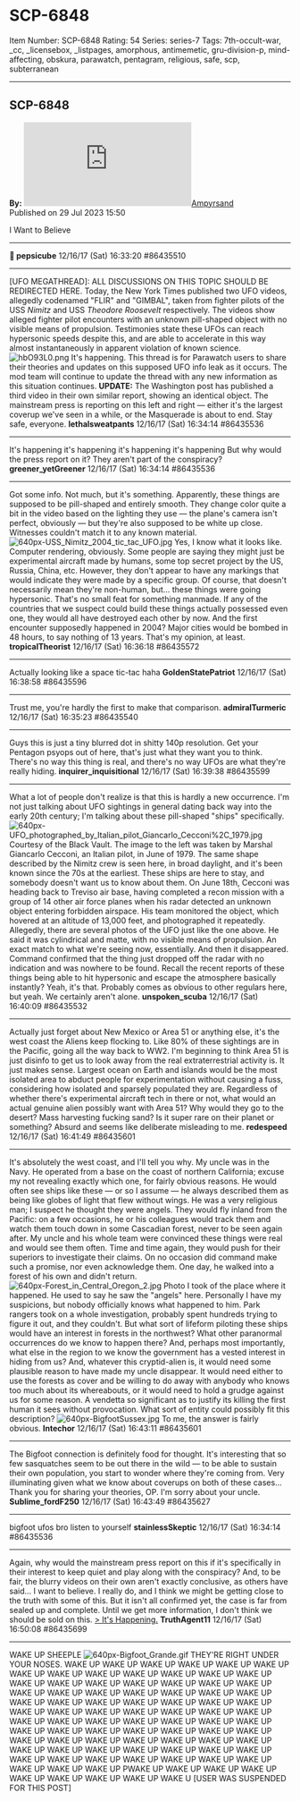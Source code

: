# SCP-6848
Item Number: SCP-6848
Rating: 54
Series: series-7
Tags: 7th-occult-war, _cc, _licensebox, _listpages, amorphous, antimemetic, gru-division-p, mind-affecting, obskura, parawatch, pentagram, religious, safe, scp, subterranean

---

SCP-6848  
---  
**By:** [![Ampyrsand](https://www.wikidot.com/avatar.php?userid=7489489&amp;size=small&amp;timestamp=1751245653)](http://www.wikidot.com/user:info/ampyrsand)[Ampyrsand](http://www.wikidot.com/user:info/ampyrsand)  
Published on 29 Jul 2023 15:50  
  

I Want to Believe
* * *
**🗿 pepsicube** 12/16/17 (Sat) 16:33:20 #86435510
* * *
[UFO MEGATHREAD]: ALL DISCUSSIONS ON THIS TOPIC SHOULD BE REDIRECTED HERE.
Today, the New York Times published two UFO videos, allegedly codenamed "FLIR" and "GIMBAL", taken from fighter pilots of the USS _Nimitz_ and USS _Theodore Roosevelt_ respectively. The videos show alleged fighter pilot encounters with an unknown pill-shaped object with no visible means of propulsion. Testimonies state these UFOs can reach hypersonic speeds despite this, and are able to accelerate in this way almost instantaneously in apparent violation of known science.
![hbO93L0.png](https://i.imgur.com/hbO93L0.png)
It's happening.
This thread is for Parawatch users to share their theories and updates on this supposed UFO info leak as it occurs. The mod team will continue to update the thread with any new information as this situation continues.
**UPDATE:** The Washington post has published a third video in their own similar report, showing an identical object. The mainstream press is reporting on this left and right — either it's the largest coverup we've seen in a while, or the Masquerade is about to end. Stay safe, everyone.
**lethalsweatpants** 12/16/17 (Sat) 16:34:14 #86435536
* * *
It's happening it's happening it's happening it's happening
But why would the press report on it? They aren't part of the conspiracy?
**greener_yetGreener** 12/16/17 (Sat) 16:34:14 #86435536
* * *
Got some info. Not much, but it's something.
Apparently, these things are supposed to be pill-shaped and entirely smooth. They change color quite a bit in the video based on the lighting they use — the plane's camera isn't perfect, obviously — but they're also supposed to be white up close. Witnesses couldn't match it to any known material.
![640px-USS_Nimitz_2004_tic_tac_UFO.jpg](https://upload.wikimedia.org/wikipedia/commons/thumb/3/38/USS_Nimitz_2004_tic_tac_UFO.jpg/640px-USS_Nimitz_2004_tic_tac_UFO.jpg)
Yes, I know what it looks like. Computer rendering, obviously.
Some people are saying they might just be experimental aircraft made by humans, some top secret project by the US, Russia, China, etc. However, they don't appear to have any markings that would indicate they were made by a specific group. Of course, that doesn't necessarily mean they're non-human, but… these things were going hypersonic. That's no small feat for something manmade. If any of the countries that we suspect could build these things actually possessed even one, they would all have destroyed each other by now. And the first encounter supposedly happened in 2004?
Major cities would be bombed in 48 hours, to say nothing of 13 years. That's my opinion, at least.
**tropicalTheorist** 12/16/17 (Sat) 16:36:18 #86435572
* * *
Actually looking like a space tic-tac haha
**GoldenStatePatriot** 12/16/17 (Sat) 16:38:58 #86435596
* * *
Trust me, you're hardly the first to make that comparison.
**admiralTurmeric** 12/16/17 (Sat) 16:35:23 #86435540
* * *
Guys this is just a tiny blurred dot in shitty 140p resolution. Get your Pentagon psyops out of here, that's just what they want you to think. There's no way this thing is real, and there's no way UFOs are what they're really hiding.
**inquirer_inquisitional** 12/16/17 (Sat) 16:39:38 #86435599
* * *
What a lot of people don't realize is that this is hardly a new occurrence. I'm not just talking about UFO sightings in general dating back way into the early 20th century; I'm talking about these pill-shaped "ships" specifically.
![640px-UFO_photographed_by_Italian_pilot_Giancarlo_Cecconi%2C_1979.jpg](https://upload.wikimedia.org/wikipedia/commons/thumb/6/6c/UFO_photographed_by_Italian_pilot_Giancarlo_Cecconi%2C_1979.jpg/640px-UFO_photographed_by_Italian_pilot_Giancarlo_Cecconi%2C_1979.jpg)
Courtesy of the Black Vault.
The image to the left was taken by Marshal Giancarlo Cecconi, an Italian pilot, in June of 1979. The same shape described by the Nimitz crew is seen here, in broad daylight, and it's been known since the 70s at the earliest. These ships are here to stay, and somebody doesn't want us to know about them.
On June 18th, Cecconi was heading back to Treviso air base, having completed a recon mission with a group of 14 other air force planes when his radar detected an unknown object entering forbidden airspace. His team monitored the object, which hovered at an altitude of 13,000 feet, and photographed it repeatedly. Allegedly, there are several photos of the UFO just like the one above. He said it was cylindrical and matte, with no visible means of propulsion. An exact match to what we're seeing now, essentially.
And then it disappeared. Command confirmed that the thing just dropped off the radar with no indication and was nowhere to be found. Recall the recent reports of these things being able to hit hypersonic and escape the atmosphere basically instantly? Yeah, it's that.
Probably comes as obvious to other regulars here, but yeah. We certainly aren't alone.
**unspoken_scuba** 12/16/17 (Sat) 16:40:09 #86435532
* * *
Actually just forget about New Mexico or Area 51 or anything else, it's the west coast the Aliens keep flocking to. Like 80% of these sightings are in the Pacific, going all the way back to WW2. I'm beginning to think Area 51 is just disinfo to get us to look away from the real extraterrestrial activity is.
It just makes sense. Largest ocean on Earth and islands would be the most isolated area to abduct people for experimentation without causing a fuss, considering how isolated and sparsely populated they are. Regardless of whether there's experimental aircraft tech in there or not, what would an actual genuine alien possibly want with Area 51? Why would they go to the desert? Mass harvesting fucking sand? Is it super rare on their planet or something?
Absurd and seems like deliberate misleading to me.
**redespeed** 12/16/17 (Sat) 16:41:49 #86435601
* * *
It's absolutely the west coast, and I'll tell you why.
My uncle was in the Navy. He operated from a base on the coast of northern California; excuse my not revealing exactly which one, for fairly obvious reasons. He would often see ships like these — or so I assume — he always described them as being like globes of light that flew without wings. He was a very religious man; I suspect he thought they were angels. They would fly inland from the Pacific: on a few occasions, he or his colleagues would track them and watch them touch down in some Cascadian forest, never to be seen again after.
My uncle and his whole team were convinced these things were real and would see them often. Time and time again, they would push for their superiors to investigate their claims. On no occasion did command make such a promise, nor even acknowledge them.
One day, he walked into a forest of his own and didn't return.
![640px-Forest_in_Central_Oregon_2.jpg](https://upload.wikimedia.org/wikipedia/commons/thumb/d/d7/Forest_in_Central_Oregon_2.jpg/640px-Forest_in_Central_Oregon_2.jpg)
Photo I took of the place where it happened. He used to say he saw the "angels" here.
Personally I have my suspicions, but nobody officially knows what happened to him. Park rangers took on a whole investigation, probably spent hundreds trying to figure it out, and they couldn't.
But what sort of lifeform piloting these ships would have an interest in forests in the northwest? What other paranormal occurrences do we know to happen there? And, perhaps most importantly, what else in the region to we know the government has a vested interest in hiding from us?
And, whatever this cryptid-alien is, it would need some plausible reason to have made my uncle disappear. It would need either to use the forests as cover and be willing to do away with anybody who knows too much about its whereabouts, or it would need to hold a grudge against us for some reason. A vendetta so significant as to justify its killing the first human it sees without provocation. What sort of entity could possibly fit this description?
![640px-BigfootSussex.jpg](https://upload.wikimedia.org/wikipedia/commons/thumb/7/7e/BigfootSussex.jpg/640px-BigfootSussex.jpg)
To me, the answer is fairly obvious.
**Intechor** 12/16/17 (Sat) 16:43:11 #86435601
* * *
The Bigfoot connection is definitely food for thought. It's interesting that so few sasquatches seem to be out there in the wild — to be able to sustain their own population, you start to wonder where they're coming from. Very illuminating given what we know about coverups on both of these cases…
Thank you for sharing your theories, OP. I'm sorry about your uncle.
**Sublime_fordF250** 12/16/17 (Sat) 16:43:49 #86435627
* * *
bigfoot ufos bro listen to yourself
**stainlessSkeptic** 12/16/17 (Sat) 16:34:14 #86435536
* * *
Again, why would the mainstream press report on this if it's specifically in their interest to keep quiet and play along with the conspiracy? And, to be fair, the blurry videos on their own aren't exactly conclusive, as others have said…
I want to believe. I really do, and I think we might be getting close to the truth with some of this. But it isn't all confirmed yet, the case is far from sealed up and complete. Until we get more information, I don't think we should be sold on this.
[> It's Happening.](https://scp-wiki.wikidot.com/scp-6848/offset/1)
**TruthAgent11** 12/16/17 (Sat) 16:50:08 #86435699
* * *
WAKE UP SHEEPLE
![640px-Bigfoot_Grande.gif](https://upload.wikimedia.org/wikipedia/commons/thumb/8/83/Bigfoot_Grande.gif/640px-Bigfoot_Grande.gif)
THEY'RE RIGHT UNDER YOUR NOSES.
WAKE UP WAKE UP WAKE UP WAKE UP WAKE UP WAKE UP WAKE UP WAKE UP WAKE UP WAKE UP WAKE UP WAKE UP WAKE UP WAKE UP WAKE UP WAKE UP WAKE UP WAKE UP WAKE UP WAKE UP WAKE UP WAKE UP WAKE UP WAKE UP WAKE UP WAKE UP WAKE UP WAKE UP WAKE UP WAKE UP WAKE UP WAKE UP WAKE UP WAKE UP WAKE UP WAKE UP WAKE UP WAKE UP WAKE UP WAKE UP WAKE UP WAKE UP WAKE UP WAKE UP
WAKE UP WAKE UP WAKE UP WAKE UP WAKE UP WAKE UP WAKE UP WAKE UP WAKE UP WAKE UP WAKE UP WAKE UP WAKE UP WAKE UP WAKE UP WAKE UP WAKE UP WAKE UP WAKE UP WAKE UP WAKE UP WAKE UP WAKE UP WAKE UP WAKE UP WAKE UP WAKE UP WAKE UP WAKE UP WAKE UP WAKE UP WAKE UP WAKE UP WAKE UP WAKE UP PWAKE UP WAKE UP WAKE UP WAKE UP WAKE UP WAKE UP WAKE UP WAKE UP WAKE U
[USER WAS SUSPENDED FOR THIS POST]